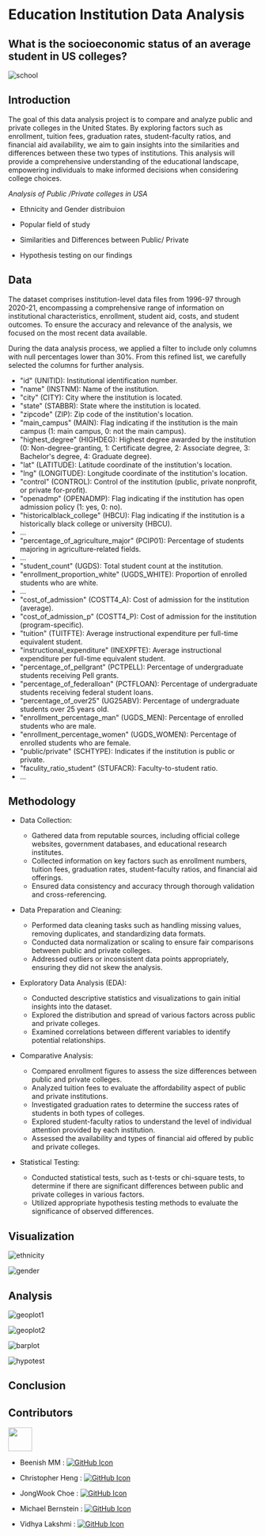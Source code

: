 # Education Institution Data Analysis
## What is the socioeconomic status of an average student in US colleges?

![school](images/school.jpg)

## Introduction

The goal of this data analysis project is to compare and analyze public and private colleges in the United States. By exploring factors such as enrollment, tuition fees, graduation rates, student-faculty ratios, and financial aid availability, we aim to gain insights into the similarities and differences between these two types of institutions. This analysis will provide a comprehensive understanding of the educational landscape, empowering individuals to make informed decisions when considering college choices.

*Analysis of Public /Private colleges in USA*

* Ethnicity and Gender distribuion

* Popular field of study

* Similarities and Differences between Public/ Private

* Hypothesis testing on our findings


## Data

The dataset comprises institution-level data files from 1996-97 through 2020-21, encompassing a comprehensive range of information on institutional characteristics, enrollment, student aid, costs, and student outcomes. To ensure the accuracy and relevance of the analysis, we focused on the most recent data available.

During the data analysis process, we applied a filter to include only columns with null percentages lower than 30%. From this refined list, we carefully selected the columns for further analysis.

*    "id" (UNITID): Institutional identification number.
*    "name" (INSTNM): Name of the institution.
*    "city" (CITY): City where the institution is located.
*    "state" (STABBR): State where the institution is located.
*    "zipcode" (ZIP): Zip code of the institution's location.
*    "main_campus" (MAIN): Flag indicating if the institution is the main campus (1: main campus, 0: not the main campus).
*    "highest_degree" (HIGHDEG): Highest degree awarded by the institution (0: Non-degree-granting, 1: Certificate degree, 2: Associate degree, 3: Bachelor's degree, 4: Graduate degree).
*    "lat" (LATITUDE): Latitude coordinate of the institution's location.
*    "lng" (LONGITUDE): Longitude coordinate of the institution's location.
*    "control" (CONTROL): Control of the institution (public, private nonprofit, or private for-profit).
*    "openadmp" (OPENADMP): Flag indicating if the institution has open admission policy (1: yes, 0: no).
*    "historicalblack_college" (HBCU): Flag indicating if the institution is a historically black college or university (HBCU).
*    ...
*    "percentage_of_agriculture_major" (PCIP01): Percentage of students majoring in agriculture-related fields.
*    ...
*    "student_count" (UGDS): Total student count at the institution.
*    "enrollment_proportion_white" (UGDS_WHITE): Proportion of enrolled students who are white.
*    ...
*    "cost_of_admission" (COSTT4_A): Cost of admission for the institution (average).
*    "cost_of_admission_p" (COSTT4_P): Cost of admission for the institution (program-specific).
*    "tuition" (TUITFTE): Average instructional expenditure per full-time equivalent student.
*    "instructional_expenditure" (INEXPFTE): Average instructional expenditure per full-time equivalent student.
*    "percentage_of_pellgrant" (PCTPELL): Percentage of undergraduate students receiving Pell grants.
*    "percentage_of_federalloan" (PCTFLOAN): Percentage of undergraduate students receiving federal student loans.
*    "percentage_of_over25" (UG25ABV): Percentage of undergraduate students over 25 years old.
*    "enrollment_percentage_man" (UGDS_MEN): Percentage of enrolled students who are male.
*    "enrollment_percentage_women" (UGDS_WOMEN): Percentage of enrolled students who are female.
*    "public/private" (SCHTYPE): Indicates if the institution is public or private.
*    "faculity_ratio_student" (STUFACR): Faculty-to-student ratio.
*    ...


## Methodology

* Data Collection:

    * Gathered data from reputable sources, including official college websites, government databases, and educational research institutes.
    * Collected information on key factors such as enrollment numbers, tuition fees, graduation rates, student-faculty ratios, and financial aid offerings.
    * Ensured data consistency and accuracy through thorough validation and cross-referencing.

* Data Preparation and Cleaning:

    * Performed data cleaning tasks such as handling missing values, removing duplicates, and standardizing data formats.
    * Conducted data normalization or scaling to ensure fair comparisons between public and private colleges.
    * Addressed outliers or inconsistent data points appropriately, ensuring they did not skew the analysis.

* Exploratory Data Analysis (EDA):

    * Conducted descriptive statistics and visualizations to gain initial insights into the dataset.
    * Explored the distribution and spread of various factors across public and private colleges.
    * Examined correlations between different variables to identify potential relationships.

* Comparative Analysis:

    * Compared enrollment figures to assess the size differences between public and private colleges.
    * Analyzed tuition fees to evaluate the affordability aspect of public and private institutions.
    * Investigated graduation rates to determine the success rates of students in both types of colleges.
    * Explored student-faculty ratios to understand the level of individual attention provided by each institution.
    * Assessed the availability and types of financial aid offered by public and private colleges.

* Statistical Testing:

    * Conducted statistical tests, such as t-tests or chi-square tests, to determine if there are significant differences between public and private colleges in various factors.
    * Utilized appropriate hypothesis testing methods to evaluate the significance of observed differences.

## Visualization

![ethnicity](images/ethnicity.png)

![gender](images/gender.png)

## Analysis

![geoplot1](images/bokeh_plot1.png)

![geoplot2](images/bokeh_plot2.png)

![barplot](images/barplot.png)

![hypotest](images/hypotest.png)


## Conclusion


## Contributors

<img src="[https://github.com/favicon.ico](https://camo.githubusercontent.com/4133dc1cd4511d4a292b84ce10e52e4ed92569fb2a8165381c9c47be5edc2796/68747470733a2f2f6564656e742e6769746875622e696f2f537570657254696e7949636f6e732f696d616765732f706e672f6769746875622e706e67))" width="48">

* Beenish MM : [![GitHub Icon](https://camo.githubusercontent.com/4133dc1cd4511d4a292b84ce10e52e4ed92569fb2a8165381c9c47be5edc2796/68747470733a2f2f6564656e742e6769746875622e696f2f537570657254696e7949636f6e732f696d616765732f706e672f6769746875622e706e67)](https://github.com/Beenishmm)

* Christopher Heng : [![GitHub Icon](https://camo.githubusercontent.com/4133dc1cd4511d4a292b84ce10e52e4ed92569fb2a8165381c9c47be5edc2796/68747470733a2f2f6564656e742e6769746875622e696f2f537570657254696e7949636f6e732f696d616765732f706e672f6769746875622e706e67)](https://github.com/chris-yujin)

* JongWook Choe : [![GitHub Icon](https://camo.githubusercontent.com/4133dc1cd4511d4a292b84ce10e52e4ed92569fb2a8165381c9c47be5edc2796/68747470733a2f2f6564656e742e6769746875622e696f2f537570657254696e7949636f6e732f696d616765732f706e672f6769746875622e706e67)](https://github.com/Wook22)

* Michael Bernstein : [![GitHub Icon](https://camo.githubusercontent.com/4133dc1cd4511d4a292b84ce10e52e4ed92569fb2a8165381c9c47be5edc2796/68747470733a2f2f6564656e742e6769746875622e696f2f537570657254696e7949636f6e732f696d616765732f706e672f6769746875622e706e67)](https://github.com/mbernstein421)

* Vidhya Lakshmi : [![GitHub Icon](https://camo.githubusercontent.com/4133dc1cd4511d4a292b84ce10e52e4ed92569fb2a8165381c9c47be5edc2796/68747470733a2f2f6564656e742e6769746875622e696f2f537570657254696e7949636f6e732f696d616765732f706e672f6769746875622e706e67)](https://github.com/vidhya67meg)
